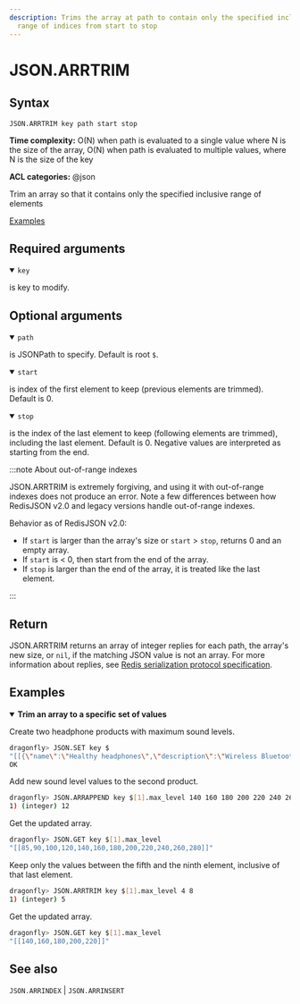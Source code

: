 ```yaml
---
description: Trims the array at path to contain only the specified inclusive
  range of indices from start to stop
---
```


# JSON.ARRTRIM

## Syntax

    JSON.ARRTRIM key path start stop

**Time complexity:** O(N) when path is evaluated to a single value where N is the size of the array, O(N) when path is evaluated to multiple values, where N is the size of the key

**ACL categories:** @json

Trim an array so that it contains only the specified inclusive range of elements

[Examples](#examples)

## Required arguments

<details open><summary><code>key</code></summary> 

is key to modify.
</details>

## Optional arguments

<details open><summary><code>path</code></summary> 

is JSONPath to specify. Default is root `$`.
</details>

<details open><summary><code>start</code></summary> 

is index of the first element to keep (previous elements are trimmed). Default is 0. 
</details>

<details open><summary><code>stop</code></summary> 

is the index of the last element to keep (following elements are trimmed), including the last element. Default is 0. Negative values are interpreted as starting from the end.
</details>

:::note About out-of-range indexes


JSON.ARRTRIM is extremely forgiving, and using it with out-of-range indexes does not produce an error. Note a few differences between how RedisJSON v2.0 and legacy versions handle out-of-range indexes.

Behavior as of RedisJSON v2.0:

* If `start` is larger than the array's size or `start` > `stop`, returns 0 and an empty array. 
* If `start` is < 0, then start from the end of the array.
* If `stop` is larger than the end of the array, it is treated like the last element.

:::

## Return

JSON.ARRTRIM returns an array of integer replies for each path, the array's new size, or `nil`, if the matching JSON value is not an array.
For more information about replies, see [Redis serialization protocol specification](https://redis.io/docs/reference/protocol-spec). 

## Examples

<details open>
<summary><b>Trim an array to a specific set of values</b></summary>

Create two headphone products with maximum sound levels.

``` bash
dragonfly> JSON.SET key $
"[[{\"name\":\"Healthy headphones\",\"description\":\"Wireless Bluetooth headphones with noise-cancelling technology\",\"connection\":{\"wireless\":true,\"type\":\"Bluetooth\"},\"price\":99.98,\"stock\":25,\"colors\":[\"black\",\"silver\"],\"max_level\":[60,70,80]},{\"name\":\"Noisy headphones\",\"description\":\"Wireless Bluetooth headphones with noise-cancelling technology\",\"connection\":{\"wireless\":true,\"type\":\"Bluetooth\"},\"price\":99.98,\"stock\":25,\"colors\":[\"black\",\"silver\"],\"max_level\":[85,90,100,120]}]]"
OK
```

Add new sound level values to the second product.

``` bash
dragonfly> JSON.ARRAPPEND key $[1].max_level 140 160 180 200 220 240 260 280
1) (integer) 12
```

Get the updated array.

``` bash
dragonfly> JSON.GET key $[1].max_level
"[[85,90,100,120,140,160,180,200,220,240,260,280]]"
```

Keep only the values between the fifth and the ninth element, inclusive of that last element.

``` bash
dragonfly> JSON.ARRTRIM key $[1].max_level 4 8
1) (integer) 5
```

Get the updated array.

``` bash
dragonfly> JSON.GET key $[1].max_level
"[[140,160,180,200,220]]"
```
</details>

## See also

`JSON.ARRINDEX` | `JSON.ARRINSERT`
